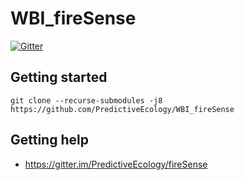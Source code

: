 # WBI_fireSense

[![Gitter](https://badges.gitter.im/PredictiveEcology/fireSense.svg)](https://gitter.im/PredictiveEcology/fireSense?utm_source=badge&utm_medium=badge&utm_campaign=pr-badge)

## Getting started

```
git clone --recurse-submodules -j8 https://github.com/PredictiveEcology/WBI_fireSense
```

## Getting help

- https://gitter.im/PredictiveEcology/fireSense

